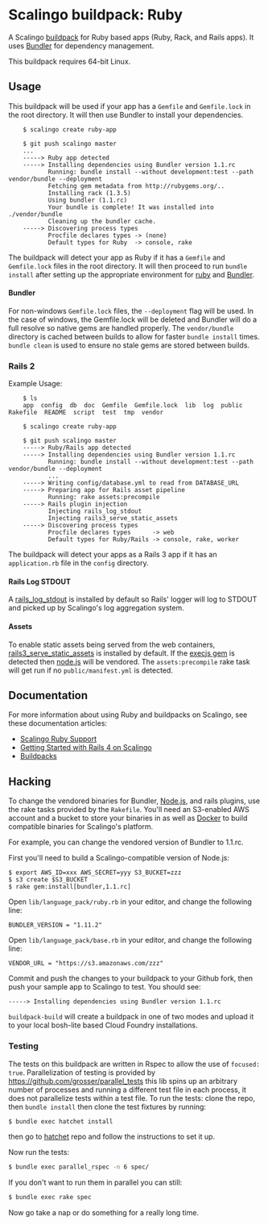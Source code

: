 # Scalingo buildpack: Ruby

A Scalingo [buildpack](http://doc.scalingo.com/buildpacks) for Ruby based apps (Ruby, Rack, and Rails apps). It uses [Bundler](http://gembundler.com) for dependency management.

This buildpack requires 64-bit Linux.

## Usage

This buildpack will be used if your app has a `Gemfile` and `Gemfile.lock` in the root directory. It will then use Bundler to install your dependencies.

```
    $ scalingo create ruby-app

    $ git push scalingo master
    ...
    -----> Ruby app detected
    -----> Installing dependencies using Bundler version 1.1.rc
           Running: bundle install --without development:test --path vendor/bundle --deployment
           Fetching gem metadata from http://rubygems.org/..
           Installing rack (1.3.5)
           Using bundler (1.1.rc)
           Your bundle is complete! It was installed into ./vendor/bundle
           Cleaning up the bundler cache.
    -----> Discovering process types
           Procfile declares types -> (none)
           Default types for Ruby  -> console, rake
```

The buildpack will detect your app as Ruby if it has a `Gemfile` and `Gemfile.lock` files in the root directory. It will then proceed to run `bundle install` after setting up the appropriate environment for [ruby](http://ruby-lang.org) and [Bundler](https://bundler.io).

#### Bundler

For non-windows `Gemfile.lock` files, the `--deployment` flag will be used. In the case of windows, the Gemfile.lock will be deleted and Bundler will do a full resolve so native gems are handled properly. The `vendor/bundle` directory is cached between builds to allow for faster `bundle install` times. `bundle clean` is used to ensure no stale gems are stored between builds.

### Rails 2

Example Usage:

```
    $ ls
    app  config  db  doc  Gemfile  Gemfile.lock  lib  log  public  Rakefile  README  script  test  tmp  vendor

    $ scalingo create ruby-app

    $ git push scalingo master
    -----> Ruby/Rails app detected
    -----> Installing dependencies using Bundler version 1.1.rc
           Running: bundle install --without development:test --path vendor/bundle --deployment
           ...
    -----> Writing config/database.yml to read from DATABASE_URL
    -----> Preparing app for Rails asset pipeline
           Running: rake assets:precompile
    -----> Rails plugin injection
           Injecting rails_log_stdout
           Injecting rails3_serve_static_assets
    -----> Discovering process types
           Procfile declares types      -> web
           Default types for Ruby/Rails -> console, rake, worker
```

The buildpack will detect your apps as a Rails 3 app if it has an `application.rb` file in the `config` directory.

#### Rails Log STDOUT

A [rails_log_stdout](http://github.com/ddollar/rails_log_stdout) is installed by default so Rails' logger will log to STDOUT and picked up by Scalingo's log aggregation system.

#### Assets

To enable static assets being served from the web containers, [rails3_serve_static_assets](http://github.com/pedro/rails3_serve_static_assets)
is installed by default. If the [execjs gem](http://github.com/sstephenson/execjs) is detected then
[node.js](http://github.com/joyent/node) will be vendored. The `assets:precompile` rake task will get run if no `public/manifest.yml` is
detected.

## Documentation

For more information about using Ruby and buildpacks on Scalingo, see these documentation articles:

- [Scalingo Ruby Support](http://doc.scalingo.com/languages/ruby)
- [Getting Started with Rails 4 on Scalingo](http://doc.scalingo.com/languages/ruby/getting-started-with-rails.html)
- [Buildpacks](http://doc.scalingo.com/buildpacks)

## Hacking

To change the vendored binaries for Bundler, [Node.js](http://github.com/joyent/node), and rails plugins, use the rake tasks provided by the `Rakefile`. You'll need an S3-enabled AWS account and a bucket to store your binaries in as well as [Docker](https://docker.io) to build compatible binaries for Scalingo's platform.

For example, you can change the vendored version of Bundler to 1.1.rc.

First you'll need to build a Scalingo-compatible version of Node.js:

    $ export AWS_ID=xxx AWS_SECRET=yyy S3_BUCKET=zzz
    $ s3 create $S3_BUCKET
    $ rake gem:install[bundler,1.1.rc]

Open `lib/language_pack/ruby.rb` in your editor, and change the following line:

    BUNDLER_VERSION = "1.11.2"

Open `lib/language_pack/base.rb` in your editor, and change the following line:

    VENDOR_URL = "https://s3.amazonaws.com/zzz"

Commit and push the changes to your buildpack to your Github fork, then push your sample app to Scalingo to test. You should see:

    -----> Installing dependencies using Bundler version 1.1.rc

`buildpack-build` will create a buildpack in one of two modes and upload it to your local bosh-lite based Cloud Foundry installations.

### Testing

The tests on this buildpack are written in Rspec to allow the use of
`focused: true`. Parallelization of testing is provided by
https://github.com/grosser/parallel_tests this lib spins up an arbitrary
number of processes and running a different test file in each process,
it does not parallelize tests within a test file. To run the tests: clone the repo, then `bundle install` then clone the test fixtures by running:

```sh
$ bundle exec hatchet install
```

then go to [hatchet](https://github.com/heroku/hatchet) repo and follow the
instructions to set it up.

Now run the tests:

```sh
$ bundle exec parallel_rspec -n 6 spec/
```

If you don't want to run them in parallel you can still:

```sh
$ bundle exec rake spec
```

Now go take a nap or do something for a really long time.
